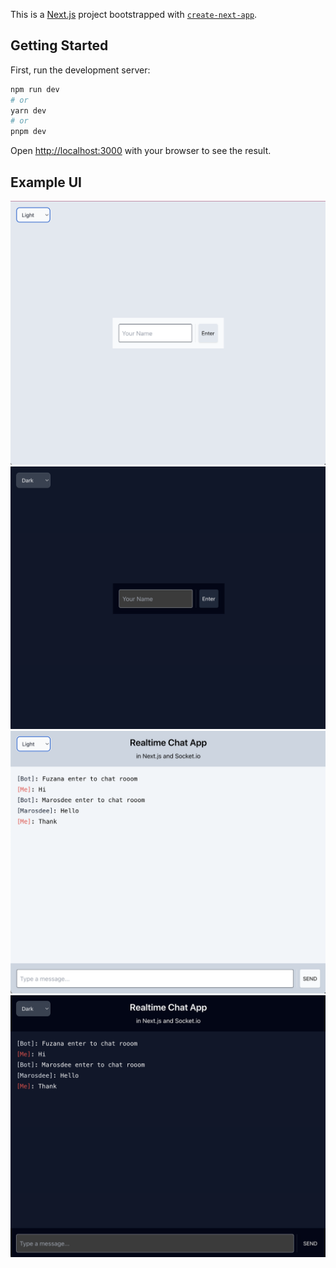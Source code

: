 This is a [Next.js](https://nextjs.org/) project bootstrapped with [`create-next-app`](https://github.com/vercel/next.js/tree/canary/packages/create-next-app).

## Getting Started

First, run the development server:

```bash
npm run dev
# or
yarn dev
# or
pnpm dev
```

Open [http://localhost:3000](http://localhost:3000) with your browser to see the result.

## Example UI

![choose-name-screen](example-ui/choose-name-screen.png "choose-name-screen")
![choose-name-screen-dark](example-ui/choose-name-screen-dark.png "choose-name-screen-dark")
![message-screen](example-ui/message-screen.png "message-screen")
![message-screen-dark](example-ui/message-screen-dark.png "message-screen-dark")
